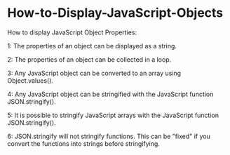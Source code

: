 # How-to-Display-JavaScript-Objects

How to display JavaScript Object Properties:

1: The properties of an object can be displayed as a string.

2: The properties of an object can be collected in a loop.

3: Any JavaScript object can be converted to an array using Object.values().

4: Any JavaScript object can be stringified with the JavaScript function JSON.stringify().

5: It is possible to stringify JavaScript arrays with the JavaScript function JSON.stringify().

6: JSON.stringify will not stringify functions. This can be "fixed" if you convert the functions into strings before stringifying.
